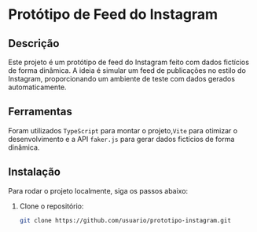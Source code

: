 # Protótipo de Feed do Instagram

## Descrição
Este projeto é um protótipo de feed do Instagram feito com dados fictícios de forma dinâmica. A ideia é simular um feed de publicações no estilo do Instagram, proporcionando um ambiente de teste com dados gerados automaticamente.

## Ferramentas 
Foram utilizados `TypeScript` para montar o projeto,`Vite` para otimizar o
desenvolvimento e a API `faker.js` para gerar dados fictícios de forma dinâmica.

## Instalação
Para rodar o projeto localmente, siga os passos abaixo:

1. Clone o repositório:
   ```bash
   git clone https://github.com/usuario/prototipo-instagram.git

